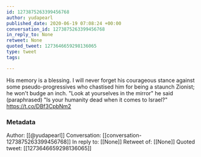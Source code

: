 ```yaml
---
id: 1273875263399456768
author: yudapearl
published_date: 2020-06-19 07:08:24 +00:00
conversation_id: 1273875263399456768
in_reply_to: None
retweet: None
quoted_tweet: 1273646659298136065
type: tweet
tags:

---
```


His memory is a blessing. I will never forget his courageous stance against some pseudo-progressives who chastised him for being a staunch Zionist; he won't budge an inch. "Look at yourselves in the mirror" he said (paraphrased) "Is your humanity dead when it comes to Israel?" https://t.co/DBf3CpbNm2

### Metadata

Author: [[@yudapearl]]
Conversation: [[conversation-1273875263399456768]]
In reply to: [[None]]
Retweet of: [[None]]
Quoted tweet: [[1273646659298136065]]
